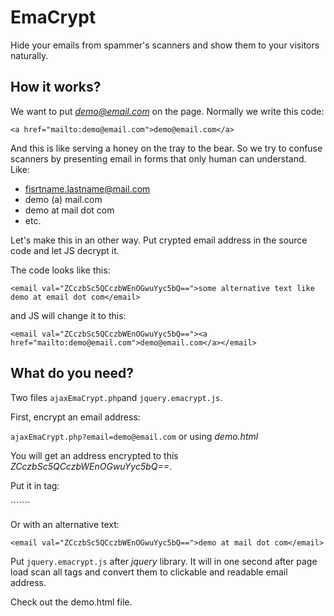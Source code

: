 # EmaCrypt
Hide your emails from spammer's scanners and show them to your visitors naturally.

## How it works?

We want to put *demo@email.com* on the page. Normally we write this code: 

```<a href="mailto:demo@email.com">demo@email.com</a>```

And this is like serving a honey on the tray to the bear. So we try to confuse scanners by presenting email in forms that only human can understand. Like:

+ fisrtname.lastname@mail.com
+ demo (a) mail.com
+ demo at mail dot com
+ etc.

Let's make this in an other way. Put crypted email address in the source code and let JS decrypt it.

The code looks like this:

```<email val="ZCczbSc5QCczbWEnOGwuYyc5bQ==">some alternative text like demo at email dot com</email>```

and JS will change it to this:

```<email val="ZCczbSc5QCczbWEnOGwuYyc5bQ=="><a href="mailto:demo@email.com">demo@email.com</a></email>```

## What do you need?

Two files ```ajaxEmaCrypt.php```and ```jquery.emacrypt.js```. 

First, encrypt an email address:

```ajaxEmaCrypt.php?email=demo@email.com``` or using *demo.html*

You will get an address encrypted to this *ZCczbSc5QCczbWEnOGwuYyc5bQ==*.

Put it in *<email>* tag:

```<email val="ZCczbSc5QCczbWEnOGwuYyc5bQ=="></email>````

Or with an alternative text:

```<email val="ZCczbSc5QCczbWEnOGwuYyc5bQ==">demo at mail dot com</email>```

Put ```jquery.emacrypt.js``` after *jquery* library. It will in one second after page load scan all *<email>* tags and convert them to clickable and readable email address.

Check out the demo.html file.


